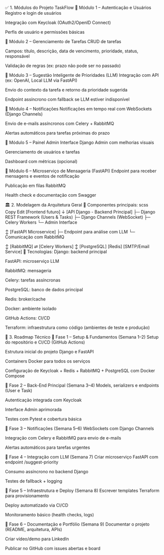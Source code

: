 ✅ 1. Módulos do Projeto TaskFlow
🔹 Módulo 1 – Autenticação e Usuários
Registro e login de usuários

Integração com Keycloak (OAuth2/OpenID Connect)

Perfis de usuário e permissões básicas

🔹 Módulo 2 – Gerenciamento de Tarefas
CRUD de tarefas

Campos: título, descrição, data de vencimento, prioridade, status, responsável

Validação de regras (ex: prazo não pode ser no passado)

🔹 Módulo 3 – Sugestão Inteligente de Prioridades (LLM)
Integração com API (ex: OpenAI, Local LLM via FastAPI)

Envio do contexto da tarefa e retorno da prioridade sugerida

Endpoint assíncrono com fallback se LLM estiver indisponível

🔹 Módulo 4 – Notificações
Notificações em tempo real com WebSockets (Django Channels)

Envio de e-mails assíncronos com Celery + RabbitMQ

Alertas automáticos para tarefas próximas do prazo

🔹 Módulo 5 – Painel Admin
Interface Django Admin com melhorias visuais

Gerenciamento de usuários e tarefas

Dashboard com métricas (opcional)

🔹 Módulo 6 – Microserviço de Mensageria (FastAPI)
Endpoint para receber mensagens e eventos de notificação

Publicação em filas RabbitMQ

Health check e documentação com Swagger

🏛️ 2. Modelagem da Arquitetura Geral
🔹 Componentes principais:
scss
Copy
Edit
[Frontend futuro]
     ↓
[API Django - Backend Principal]
     ├─ Django REST Framework (Users & Tasks)
     ├─ Django Channels (WebSocket)
     ├─ Celery Workers
     └─ Admin Interface
     
 ↕
[FastAPI Microservice]
     ├─ Endpoint para análise com LLM
     └─ Comunicação com RabbitMQ

 ↕
[RabbitMQ] ⇄ [Celery Workers]
 ↕
[PostgreSQL]  [Redis]  [SMTP/Email Service]
🔹 Tecnologias:
Django: backend principal

FastAPI: microserviço LLM

RabbitMQ: mensageria

Celery: tarefas assíncronas

PostgreSQL: banco de dados principal

Redis: broker/cache

Docker: ambiente isolado

GitHub Actions: CI/CD

Terraform: infraestrutura como código (ambientes de teste e produção)

🚀 3. Roadmap Técnico
🔹 Fase 1 – Setup & Fundamentos (Semana 1–2)
 Setup do repositório e CI/CD (GitHub Actions)

 Estrutura inicial do projeto Django e FastAPI

 Containers Docker para todos os serviços

 Configuração de Keycloak + Redis + RabbitMQ + PostgreSQL com Docker Compose

🔹 Fase 2 – Back-End Principal (Semana 3–4)
 Models, serializers e endpoints (User e Task)

 Autenticação integrada com Keycloak

 Interface Admin aprimorada

 Testes com Pytest e cobertura básica

🔹 Fase 3 – Notificações (Semana 5–6)
 WebSockets com Django Channels

 Integração com Celery e RabbitMQ para envio de e-mails

 Alertas automáticos para tarefas urgentes

🔹 Fase 4 – Integração com LLM (Semana 7)
 Criar microserviço FastAPI com endpoint /suggest-priority

 Consumo assíncrono no backend Django

 Testes de fallback + logging

🔹 Fase 5 – Infraestrutura e Deploy (Semana 8)
 Escrever templates Terraform para provisionamento

 Deploy automatizado via CI/CD

 Monitoramento básico (health checks, logs)

🔹 Fase 6 – Documentação e Portfólio (Semana 9)
 Documentar o projeto (README, arquitetura, APIs)

 Criar vídeo/demo para LinkedIn

 Publicar no GitHub com issues abertas e board